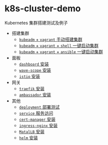 # k8s-cluster-demo

Kubernetes 集群搭建测试及例子

- 搭建集群
  - [`kubeadm` + `vagrant` 手动搭建集群](kubeadm-vagrant/README.md)
  - [`kubeadm` + `vagrant` + `shell` 一键启动集群](kubeadm-vagrant-shell/README.md)
  - [`kubeadm` + `vagrant` + `ansible` 一键启动集群](kubeadm-vagrant-ansible/README.md)
- 面板
  - [`dashboard` 安装](dashboard/README.md)
  - [`wave-scope` 安装](wave-scope/README.md)
  - [`istio` 安装](istio/README.md)
- 网关
  - [`traefik` 安装](traefik/README.md)
  - [`ambassador` 安装](ambassador/README.md)
- 其他
  - [`deployment` 部署测试](deployment/README.md)
  - [`service` 服务访问](service/README.md)
  - [`cert-manager` 安装](cert-manager/README.md)
  - [`ingress-nginx` 安装](ingress-nginx/README.md)
  - [`MatalLB` 安装](metallb/README.md)
  - [`helm` 安装](helm/README.md)
